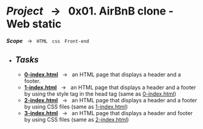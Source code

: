 # ***Project*** &nbsp; → &nbsp; **0x01. AirBnB clone - Web static**
***Scope*** &nbsp; → &nbsp; ` HTML ` &nbsp; ` css ` &nbsp; ` Front-end ` <br />

* ## ***Tasks***
  * **[0-index.html](./0-index.html)** &nbsp; → &nbsp; an HTML page that displays a header and a footer.
  * **[1-index.html](./1-index.html)** &nbsp; → &nbsp; an HTML page that displays a header and a footer by using the style tag in the head tag (same as [0-index.html](./0-index.html))
  * **[2-index.html](./2-index.html)** &nbsp; → &nbsp; an HTML page that displays a header and a footer by using CSS files (same as [1-index.html](./1-index.html))
  * **[3-index.html](./3-index.html)** &nbsp; → &nbsp;  an HTML page that displays a header and footer by using CSS files (same as [2-index.html](./2-index.html))
